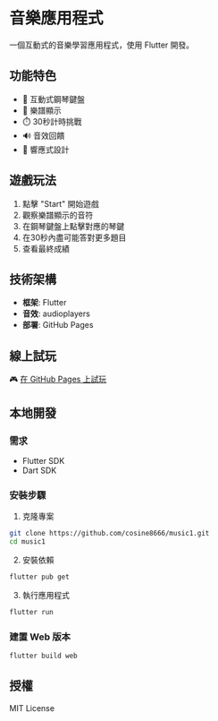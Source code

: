 # 音樂應用程式

一個互動式的音樂學習應用程式，使用 Flutter 開發。

## 功能特色

- 🎵 互動式鋼琴鍵盤
- 🎼 樂譜顯示
- ⏱️ 30秒計時挑戰
- 🔊 音效回饋
- 📱 響應式設計

## 遊戲玩法

1. 點擊 "Start" 開始遊戲
2. 觀察樂譜顯示的音符
3. 在鋼琴鍵盤上點擊對應的琴鍵
4. 在30秒內盡可能答對更多題目
5. 查看最終成績

## 技術架構

- **框架**: Flutter
- **音效**: audioplayers
- **部署**: GitHub Pages

## 線上試玩

🎮 [在 GitHub Pages 上試玩](https://cosine8666.github.io/music1/)

## 本地開發

### 需求
- Flutter SDK
- Dart SDK

### 安裝步驟

1. 克隆專案
```bash
git clone https://github.com/cosine8666/music1.git
cd music1
```

2. 安裝依賴
```bash
flutter pub get
```

3. 執行應用程式
```bash
flutter run
```

### 建置 Web 版本
```bash
flutter build web
```

## 授權

MIT License
